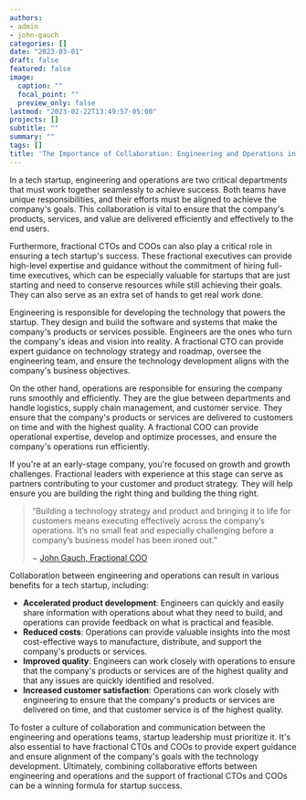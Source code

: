```yaml
---
authors:
- admin
- john-gauch
categories: []
date: "2023-03-01"
draft: false
featured: false
image:
  caption: ""
  focal_point: ""
  preview_only: false
lastmod: "2023-02-22T13:49:57-05:00"
projects: []
subtitle: ""
summary: ""
tags: []
title: 'The Importance of Collaboration: Engineering and Operations in Startups'
---
```


In a tech startup, engineering and operations are two critical departments that must work together seamlessly to achieve success. Both teams have unique responsibilities, and their efforts must be aligned to achieve the company's goals. This collaboration is vital to ensure that the company's products, services, and value are delivered efficiently and effectively to the end users.

Furthermore, fractional CTOs and COOs can also play a critical role in ensuring a tech startup's success. These fractional executives can provide high-level expertise and guidance without the commitment of hiring full-time executives, which can be especially valuable for startups that are just starting and need to conserve resources while still achieving their goals.
They can also serve as an extra set of hands to get real work done.

Engineering is responsible for developing the technology that powers the startup. They design and build the software and systems that make the company's products or services possible. Engineers are the ones who turn the company's ideas and vision into reality. A fractional CTO can provide expert guidance on technology strategy and roadmap, oversee the engineering team, and ensure the technology development aligns with the company's business objectives.

On the other hand, operations are responsible for ensuring the company runs smoothly and efficiently. They are the glue between departments and handle logistics, supply chain management, and customer service. They ensure that the company's products or services are delivered to customers on time and with the highest quality. A fractional COO can provide operational expertise, develop and optimize processes, and ensure the company's operations run efficiently.

If you're at an early-stage company, you're focused on growth and growth challenges. Fractional leaders with experience at this stage can serve as partners contributing to your customer and product strategy. They will help ensure you are building the right thing and building the thing right.

> “Building a technology strategy and product and bringing it to life for customers means executing effectively across the company’s operations. It’s no small feat and especially challenging before a company’s business model has been ironed out.”
>
> ~ [John Gauch, Fractional COO](https://www.johngauch.com/)

Collaboration between engineering and operations can result in various benefits for a tech startup, including:

- **Accelerated product development**: Engineers can quickly and easily share information with operations about what they need to build, and operations can provide feedback on what is practical and feasible.
- **Reduced costs**: Operations can provide valuable insights into the most cost-effective ways to manufacture, distribute, and support the company's products or services.
- **Improved quality**: Engineers can work closely with operations to ensure that the company's products or services are of the highest quality and that any issues are quickly identified and resolved.
- **Increased customer satisfaction**: Operations can work closely with engineering to ensure that the company's products or services are delivered on time, and that customer service is of the highest quality.

To foster a culture of collaboration and communication between the engineering and operations teams, startup leadership must prioritize it. It's also essential to have fractional CTOs and COOs to provide expert guidance and ensure alignment of the company's goals with the technology development. Ultimately, combining collaborative efforts between engineering and operations and the support of fractional CTOs and COOs can be a winning formula for startup success.
